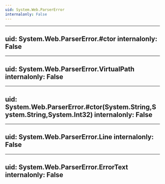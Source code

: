 ```yaml
---
uid: System.Web.ParserError
internalonly: False
---
```


---
uid: System.Web.ParserError.#ctor
internalonly: False
---

---
uid: System.Web.ParserError.VirtualPath
internalonly: False
---

---
uid: System.Web.ParserError.#ctor(System.String,System.String,System.Int32)
internalonly: False
---

---
uid: System.Web.ParserError.Line
internalonly: False
---

---
uid: System.Web.ParserError.ErrorText
internalonly: False
---
